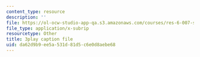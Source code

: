 ```yaml
---
content_type: resource
description: ''
file: https://ol-ocw-studio-app-qa.s3.amazonaws.com/courses/res-6-007-signals-and-systems-spring-2011/da62d9b9ee5a531d81d5c6e0d8aebe68_vyke3vF4Nk.vtt
file_type: application/x-subrip
resourcetype: Other
title: 3play caption file
uid: da62d9b9-ee5a-531d-81d5-c6e0d8aebe68
---
```

